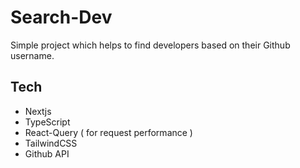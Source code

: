 # Search-Dev
Simple project which helps to find developers based on their Github username.

## Tech
  * Nextjs
  * TypeScript
  * React-Query ( for request performance )
  * TailwindCSS
  * Github API
